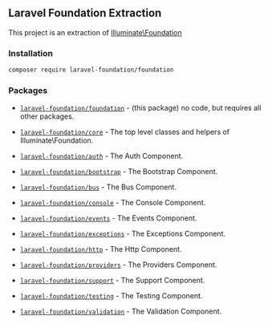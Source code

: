 ## Laravel Foundation Extraction

This project is an extraction of [Illuminate\Foundation](https://github.com/laravel/framework/tree/v5.7.11/src/Illuminate/Foundation)

### Installation

```bash
composer require laravel-foundation/foundation
```

### Packages

* [`laravel-foundation/foundation`](https://github.com/laravel-foundation/foundation) - (this package) no code, but requires all other packages.
* [`laravel-foundation/core`](https://github.com/laravel-foundation/core) - The top level classes and helpers of Illuminate\Foundation.


* [`laravel-foundation/auth`](https://github.com/laravel-foundation/auth) - The Auth Component.
* [`laravel-foundation/bootstrap`](https://github.com/laravel-foundation/bootstrap) - The Bootstrap Component.
* [`laravel-foundation/bus`](https://github.com/laravel-foundation/bus) - The Bus Component.
* [`laravel-foundation/console`](https://github.com/laravel-foundation/console) - The Console Component.
* [`laravel-foundation/events`](https://github.com/laravel-foundation/events) - The Events Component.
* [`laravel-foundation/exceptions`](https://github.com/laravel-foundation/exceptions) - The Exceptions Component.
* [`laravel-foundation/http`](https://github.com/laravel-foundation/http) - The Http Component.
* [`laravel-foundation/providers`](https://github.com/laravel-foundation/providers) - The Providers Component.
* [`laravel-foundation/support`](https://github.com/laravel-foundation/support) - The Support Component.
* [`laravel-foundation/testing`](https://github.com/laravel-foundation/testing) - The Testing Component.
* [`laravel-foundation/validation`](https://github.com/laravel-foundation/validation) - The Validation Component.